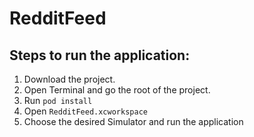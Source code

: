 # RedditFeed

## Steps to run the application:

1. Download the project.
2. Open Terminal and go the root of the project.
3. Run `pod install`
4. Open `RedditFeed.xcworkspace` 
5. Choose the desired Simulator and run the application
